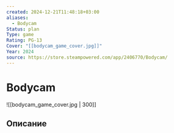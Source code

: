 ```yaml
---
created: 2024-12-21T11:48:18+03:00
aliases:
  - Bodycam
Status: plan
Type: game
Rating: PG-13
Cover: "[[bodycam_game_cover.jpg]]"
Year: 2024
source: https://store.steampowered.com/app/2406770/Bodycam/
---
```


# Bodycam

![[bodycam_game_cover.jpg | 300]]



## Описание


